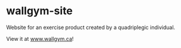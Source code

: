 # wallgym-site
Website for an exercise product created by a quadriplegic individual.

View it at www.wallgym.ca!
